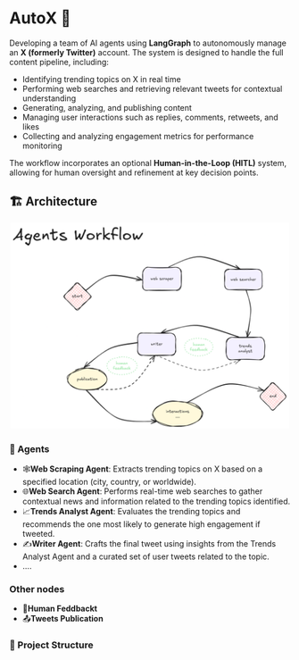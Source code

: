 #  AutoX 🚀

<!-- ![App Screenshot](beautirag-app/public/app_screenshot.png) -->


Developing a team of AI agents using **LangGraph** to autonomously manage an **X (formerly Twitter)** account. The system is designed to handle the full content pipeline, including:

- Identifying trending topics on X in real time  
- Performing web searches and retrieving relevant tweets for contextual understanding  
- Generating, analyzing, and publishing content  
- Managing user interactions such as replies, comments, retweets, and likes  
- Collecting and analyzing engagement metrics for performance monitoring  

The workflow incorporates an optional **Human-in-the-Loop (HITL)** system, allowing for human oversight and refinement at key decision points.


## 🏗️ Architecture

<p style="text-align: center;">
  <img src="./x_automation_app/agents_workflow.png" alt="workflow images" width="500" />
</p>


### 🤖 Agents
- 🕸️**Web Scraping Agent**: Extracts trending topics on X based on a specified location (city, country, or worldwide).
- 🌐**Web Search Agent**: Performs real-time web searches to gather contextual news and information related to the trending topics identified.
- 📈**Trends Analyst Agent**: Evaluates the trending topics and recommends the one most likely to generate high engagement if tweeted.
- ✍️**Writer Agent**: Crafts the final tweet using insights from the Trends Analyst Agent and a curated set of user tweets related to the topic.
- ....

### Other nodes
- 🙋**Human Feddbackt**
- 📤**Tweets Publication**


### 📁 Project Structure


